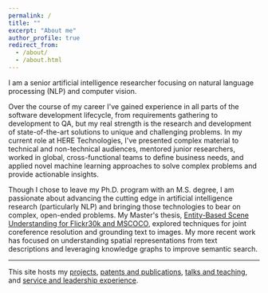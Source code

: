 ```yaml
---
permalink: /
title: ""
excerpt: "About me"
author_profile: true
redirect_from: 
  - /about/
  - /about.html
---
```


I am a senior artificial intelligence researcher focusing on natural language processing (NLP) 
and computer vision. 

Over the course of my career I've gained experience in all parts of the 
software development lifecycle, from requirements gathering to development to QA, but my real 
strength is the research and development of state-of-the-art solutions to unique and
challenging problems. In my current role at HERE Technologies, I've presented complex 
material to technical and non-technical audiences, mentored junior researchers, 
worked in global, cross-functional teams to define business needs, and applied 
novel machine learning approaches to solve complex problems and provide actionable insights.

Though I chose to leave my Ph.D. program with an M.S. degree, I am passionate about 
advancing the cutting edge in artificial intelligence research (particularly NLP) 
and bringing those technologies to bear on complex, open-ended problems. My Master's thesis, 
[Entity-Based Scene Understanding for Flickr30k and MSCOCO](/projects/2018-02_entity-based-scene-understanding), 
explored techniques for joint coreference resolution and grounding text to images. 
My more recent work has focused on understanding spatial representations from text descriptions 
and leveraging knowledge graphs to improve semantic search.

---

This site hosts my [projects](/projects/), [patents and publications](/patents_pubs/),
[talks and teaching](/talks_teach/), and [service and leadership experience](/service_leadership/).


